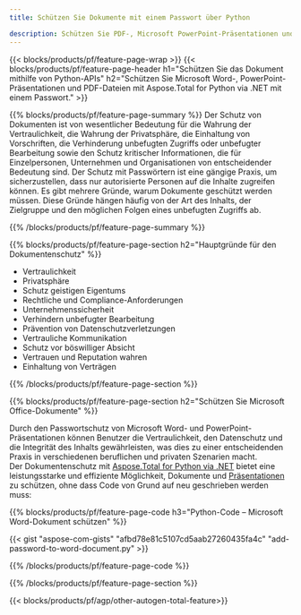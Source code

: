 ```yaml
---
title: Schützen Sie Dokumente mit einem Passwort über Python 

description: Schützen Sie PDF-, Microsoft PowerPoint-Präsentationen und Word-Dokumente über Ihre Python-Anwendung. Passwort ganz einfach anwenden.
---
```


{{< blocks/products/pf/feature-page-wrap >}}
{{< blocks/products/pf/feature-page-header h1="Schützen Sie das Dokument mithilfe von Python-APIs" h2="Schützen Sie Microsoft Word-, PowerPoint-Präsentationen und PDF-Dateien mit Aspose.Total for Python via .NET mit einem Passwort." >}}

{{% blocks/products/pf/feature-page-summary %}}
Der Schutz von Dokumenten ist von wesentlicher Bedeutung für die Wahrung der Vertraulichkeit, die Wahrung der Privatsphäre, die Einhaltung von Vorschriften, die Verhinderung unbefugten Zugriffs oder unbefugter Bearbeitung sowie den Schutz kritischer Informationen, die für Einzelpersonen, Unternehmen und Organisationen von entscheidender Bedeutung sind. Der Schutz mit Passwörtern ist eine gängige Praxis, um sicherzustellen, dass nur autorisierte Personen auf die Inhalte zugreifen können. Es gibt mehrere Gründe, warum Dokumente geschützt werden müssen. Diese Gründe hängen häufig von der Art des Inhalts, der Zielgruppe und den möglichen Folgen eines unbefugten Zugriffs ab. 

{{% /blocks/products/pf/feature-page-summary  %}}

{{% blocks/products/pf/feature-page-section  h2="Hauptgründe für den Dokumentenschutz" %}}

- Vertraulichkeit 
- Privatsphäre 
- Schutz geistigen Eigentums 
- Rechtliche und Compliance-Anforderungen
- Unternehmenssicherheit 
- Verhindern unbefugter Bearbeitung 
- Prävention von Datenschutzverletzungen 
- Vertrauliche Kommunikation 
- Schutz vor böswilliger Absicht 
- Vertrauen und Reputation wahren 
- Einhaltung von Verträgen 

{{% /blocks/products/pf/feature-page-section %}}

{{% blocks/products/pf/feature-page-section  h2="Schützen Sie Microsoft Office-Dokumente" %}}

Durch den Passwortschutz von Microsoft Word- und PowerPoint-Präsentationen können Benutzer die Vertraulichkeit, den Datenschutz und die Integrität des Inhalts gewährleisten, was dies zu einer entscheidenden Praxis in verschiedenen beruflichen und privaten Szenarien macht.<br />
Der Dokumentenschutz mit [Aspose.Total for Python via .NET](https://products.aspose.com/total/python-net/) bietet eine leistungsstarke und effiziente Möglichkeit, Dokumente und [Präsentationen](https://products.aspose.com/total/de/python-net/protect/powerpoint/) zu schützen, ohne dass Code von Grund auf neu geschrieben werden muss:<br />

{{% blocks/products/pf/feature-page-code h3="Python-Code – Microsoft Word-Dokument schützen" %}}

{{< gist "aspose-com-gists" "afbd78e81c5107cd5aab27260435fa4c" "add-password-to-word-document.py" >}}

{{% /blocks/products/pf/feature-page-code  %}}

{{% /blocks/products/pf/feature-page-section %}}

{{< blocks/products/pf/agp/other-autogen-total-feature>}}
